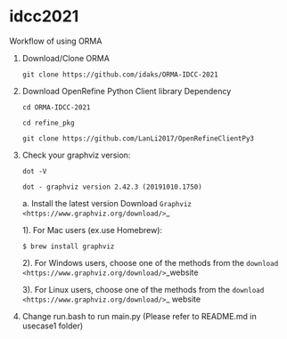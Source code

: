 # idcc2021

Workflow of using ORMA

1. Download/Clone ORMA 

     `git clone https://github.com/idaks/ORMA-IDCC-2021`

2. Download OpenRefine Python Client library Dependency

     `cd ORMA-IDCC-2021`
     
     `cd refine_pkg`
     
     `git clone https://github.com/LanLi2017/OpenRefineClientPy3`


3. Check your graphviz version:

     `dot -V`
  
     `dot - graphviz version 2.42.3 (20191010.1750)`
      
   a. Install the latest version Download `Graphviz <https://www.graphviz.org/download/>`_

    1). For Mac users (ex.use Homebrew):
    
    `$ brew install graphviz`
    
    2). For Windows users, choose one of the methods from the `download <https://www.graphviz.org/download/>`_website
    
    3). For Linux users, choose one of the methods from the `download <https://www.graphviz.org/download/>`_ website
    
    
4. Change run.bash to run main.py (Please refer to README.md in usecase1 folder)